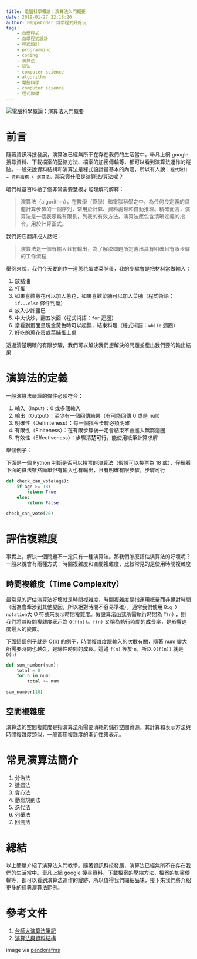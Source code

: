 ```yaml
---
title: 電腦科學概論：演算法入門概要
date: 2019-01-27 22:18:20
author: HappyCoder 自學程式好好玩
tags: 
    - 自學程式
    - 自學程式設計
    - 程式設計
    - programming
    - coding
    - 演算法
    - 算法
    - computer science
    - algorithm
    - 電腦科學
    - computer science
    - 程式教學
---
```


![電腦科學概論：演算法入門概要](/images/cs101/algorithm/algorithm-cover.png)

# 前言
隨著資訊科技發展，演算法已經無所不在存在我們的生活當中。舉凡上網 google 搜尋資料、下載檔案的壓縮方法、檔案的加密傳輸等，都可以看到演算法運作的蹤跡。一般來說資料結構和演算法是程式設計最基本的內涵，所以有人說：`程式設計 = 資料結構 + 演算法`。那究竟什麼是演算法/算法呢？

咱們維基百科給了個非常需要慧根才能理解的解釋：

>演算法（algorithm），在數學（算學）和電腦科學之中，為任何良定義的具體計算步驟的一個序列，常用於計算、資料處理和自動推理。精確而言，演算法是一個表示爲有限長，列表的有效方法。演算法應包含清晰定義的指令，用於計算函式。

我們把它翻譯成人話吧：

> 演算法是一個有輸入且有輸出，為了解決問題所定義出具有明確且有限步驟的工作流程

舉例來說，我們今天要創作一道蔥花蛋或菜脯蛋，我的步驟會是把材料當做輸入：

1. 放點油
2. 打蛋
3. 如果喜歡蔥花可以加入蔥花，如果喜歡菜脯可以加入菜脯（程式術語：`if...else` 條件判斷）
4. 放入少許鹽巴
5. 中火快炒，翻五次面（程式術語：`for` 迴圈）
6. 當看到蛋面呈現金黃色時可以起鍋，結束料理（程式術語：`while` 迴圈）
7. 好吃的蔥花蛋或菜脯蛋上桌

透過清楚明確的有限步驟，我們可以解決我們想解決的問題並產出我們要的輸出結果

# 演算法的定義
一般演算法嚴謹的條件必須符合：

1. 輸入（Input）：0 或多個輸入
2. 輸出（Output）：至少有一個回傳結果（有可能回傳 0 或是 null）
3. 明確性（Definiteness）：每一個指令步驟必須明確
4. 有限性（Finiteness）：在有限步驟後一定會結束不會進入無窮迴圈
5. 有效性（Effectiveness）：步驟清楚可行，能使用紙筆計算求解

舉個例子：

下面是一個 Python 判斷是否可以投票的演算法（假設可以投票為 18 歲），仔細看下面的算法雖然簡單但有輸入也有輸出，且有明確有限步驟，步驟可行

```py
def check_can_vote(age):
    if age >= 18:
        return True
    else:
        return False

check_can_vote(20)
```

# 評估複雜度
事實上，解決一個問題不一定只有一種演算法。那我們怎麼評估演算法的好壞呢？一般來說會有兩種方式：時間複雜度和空間複雜度，比較常見的是使用時間複雜度

## 時間複雜度（Time Complexity）
最常見的評估演算法好壞就是時間複雜度，時間複雜度是指運用概量而非絕對時間（因為會牽涉到其他變因，所以絕對時間不容易準確），通常我們使用 `Big O notation`大 O 符號來表示時間複雜度。假設算法函式所需執行時間為 `T(n)` ，則我們將其時間複雜度表示為 `O(f(n))`。`f(n)` 又稱為執行時間的成長率，是影響速度最大的變數。

下面這個例子就是 O(n) 的例子，時間複雜度跟輸入的次數有關，隨著 num 變大所需要時間也越久，是線性時間的成長。這邊 `f(n)` 等於 `n`，所以 `O(f(n))` 就是 `O(n)`

```py
def sum_number(num):
    total = 0
    for n in num:
        total += num

sum_number(10)
```

## 空間複雜度
演算法的空間複雜度是指演算法所需要消耗的儲存空間資源。其計算和表示方法與時間複雜度類似，一般都用複雜度的漸近性來表示。

# 常見演算法簡介

1. 分治法
2. 遞迴法
3. 貪心法
4. 動態規劃法
5. 迭代法
6. 列舉法
7. 回溯法


# 總結
以上簡單介紹了演算法入門教學。隨著資訊科技發展，演算法已經無所不在存在我們的生活當中。舉凡上網 google 搜尋資料、下載檔案的壓縮方法、檔案的加密傳輸等，都可以看到演算法運作的蹤跡，所以值得我們細細品味，接下來我們將介紹更多的經典演算法範例。


# 參考文件
1. [台師大演算法筆記](http://www.csie.ntnu.edu.tw/~u91029/)
2. [演算法與資料結構](http://alrightchiu.github.io/SecondRound/mu-lu-yan-suan-fa-yu-zi-liao-jie-gou.html)

image via [pandorafms](https://blog.pandorafms.org/what-is-an-algorithm/)